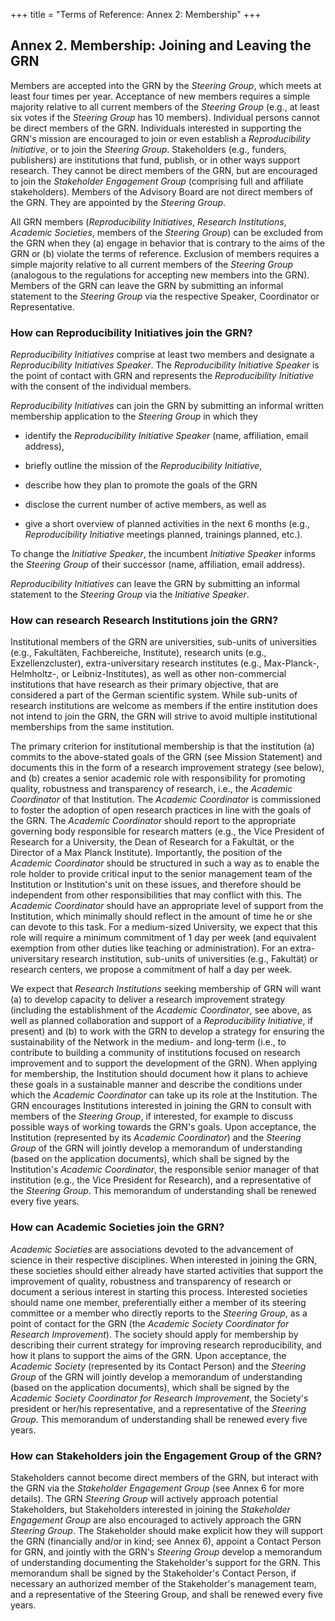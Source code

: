 +++
title = "Terms of Reference: Annex 2: Membership"
+++

Annex 2. Membership: Joining and Leaving the GRN
------------------------------------------------

Members are accepted into the GRN by the *Steering Group*, which meets
at least four times per year. Acceptance of new members requires a
simple majority relative to all current members of the *Steering Group*
(e.g., at least six votes if the *Steering Group* has 10 members).
Individual persons cannot be direct members of the GRN. Individuals
interested in supporting the GRN's mission are encouraged to join or
even establish a *Reproducibility Initiative*, or to join the *Steering
Group*. Stakeholders (e.g., funders, publishers) are institutions that
fund, publish, or in other ways support research. They cannot be direct
members of the GRN, but are encouraged to join the *Stakeholder
Engagement Group* (comprising full and affiliate stakeholders). Members
of the Advisory Board are not direct members of the GRN. They are
appointed by the *Steering Group*.

All GRN members (*Reproducibility Initiatives*, *Research Institutions*,
*Academic Societies*, members of the *Steering Group*) can be excluded
from the GRN when they (a) engage in behavior that is contrary to the
aims of the GRN or (b) violate the terms of reference. Exclusion of
members requires a simple majority relative to all current members of
the *Steering Group* (analogous to the regulations for accepting new
members into the GRN). Members of the GRN can leave the GRN by
submitting an informal statement to the *Steering Group* via the
respective Speaker, Coordinator or Representative.

### How can Reproducibility Initiatives join the GRN?

*Reproducibility Initiatives* comprise at least two members and
designate a *Reproducibility Initiatives* *Speaker*. The
*Reproducibility Initiative Speaker* is the point of contact with GRN
and represents the *Reproducibility Initiative* with the consent of the
individual members.

*Reproducibility Initiatives* can join the GRN by submitting an informal
written membership application to the *Steering Group* in which they

-   identify the *Reproducibility Initiative Speaker* (name, affiliation, email address),

-   briefly outline the mission of the *Reproducibility Initiative*,

-   describe how they plan to promote the goals of the GRN

-   disclose the current number of active members, as well as

-   give a short overview of planned activities in the next 6 months (e.g., *Reproducibility Initiative* meetings planned, trainings planned, etc.).

To change the *Initiative Speaker*, the incumbent *Initiative* *Speaker*
informs the *Steering Group* of their successor (name, affiliation,
email address).

*Reproducibility Initiatives* can leave the GRN by submitting an
informal statement to the *Steering Group* via the *Initiative Speaker*.

### How can research Research Institutions join the GRN?

Institutional members of the GRN are universities, sub-units of
universities (e.g., Fakultäten, Fachbereiche, Institute), research units
(e.g., Exzellenzcluster), extra-universitary research institutes (e.g.,
Max-Planck-, Helmholtz-, or Leibniz-Institutes), as well as other
non-commercial institutions that have research as their primary
objective, that are considered a part of the German scientific system.
While sub-units of research institutions are welcome as members if the
entire institution does not intend to join the GRN, the GRN will strive
to avoid multiple institutional memberships from the same institution.

The primary criterion for institutional membership is that the
institution (a) commits to the above-stated goals of the GRN (see
Mission Statement) and documents this in the form of a research
improvement strategy (see below), and (b) creates a senior academic role
with responsibility for promoting quality, robustness and transparency
of research, i.e., the *Academic Coordinator* of that Institution. The
*Academic Coordinator* is commissioned to foster the adoption of open
research practices in line with the goals of the GRN. The *Academic
Coordinator* should report to the appropriate governing body responsible
for research matters (e.g., the Vice President of Research for a
University, the Dean of Research for a Fakultät, or the Director of a
Max Planck Institute). Importantly, the position of the *Academic
Coordinator* should be structured in such a way as to enable the role
holder to provide critical input to the senior management team of the
Institution or Institution's unit on these issues, and therefore should
be independent from other responsibilities that may conflict with this.
The *Academic Coordinator* should have an appropriate level of support
from the Institution, which minimally should reflect in the amount of
time he or she can devote to this task. For a medium-sized University,
we expect that this role will require a minimum commitment of 1 day per
week (and equivalent exemption from other duties like teaching or
administration). For an extra-universitary research institution,
sub-units of universities (e.g., Fakultät) or research centers, we
propose a commitment of half a day per week.

We expect that *Research Institutions* seeking membership of GRN will
want (a) to develop capacity to deliver a research improvement strategy
(including the establishment of the *Academic Coordinator*, see above,
as well as planned collaboration and support of a *Reproducibility
Initiative*, if present) and (b) to work with the GRN to develop a
strategy for ensuring the sustainability of the Network in the medium-
and long-term (i.e., to contribute to building a community of
institutions focused on research improvement and to support the
development of the GRN). When applying for membership, the Institution
should document how it plans to achieve these goals in a sustainable
manner and describe the conditions under which the *Academic
Coordinator* can take up its role at the Institution. The GRN encourages
Institutions interested in joining the GRN to consult with members of
the *Steering Group*, if interested, for example to discuss possible
ways of working towards the GRN's goals. Upon acceptance, the
Institution (represented by its *Academic Coordinator*) and the
*Steering Group* of the GRN will jointly develop a memorandum of
understanding (based on the application documents), which shall be
signed by the Institution's *Academic Coordinator*, the responsible
senior manager of that institution (e.g., the Vice President for
Research), and a representative of the *Steering Group*. This memorandum
of understanding shall be renewed every five years.

### How can Academic Societies join the GRN?

*Academic Societies* are associations devoted to the advancement of
science in their respective disciplines. When interested in joining the
GRN, these societies should either already have started activities that
support the improvement of quality, robustness and transparency of
research or document a serious interest in starting this process.
Interested societies should name one member, preferentially either a
member of its steering committee or a member who directly reports to the
*Steering Group*, as a point of contact for the GRN (the *Academic
Society Coordinator for Research Improvement*). The society should apply
for membership by describing their current strategy for improving
research reproducibility, and how it plans to support the aims of the
GRN. Upon acceptance, the *Academic Society* (represented by its Contact
Person) and the *Steering Group* of the GRN will jointly develop a
memorandum of understanding (based on the application documents), which
shall be signed by the *Academic Society Coordinator for Research
Improvement*, the Society's president or her/his representative, and a
representative of the *Steering Group*. This memorandum of understanding
shall be renewed every five years.

### How can Stakeholders join the Engagement Group of the GRN?

Stakeholders cannot become direct members of the GRN, but interact with
the GRN via the *Stakeholder Engagement Group* (see Annex 6 for more
details). The GRN *Steering Group* will actively approach potential
Stakeholders, but Stakeholders interested in joining the *Stakeholder
Engagement Group* are also encouraged to actively approach the GRN
*Steering Group*. The Stakeholder should make explicit how they will
support the GRN (financially and/or in kind; see Annex 6), appoint a
Contact Person for GRN, and jointly with the GRN's *Steering Group*
develop a memorandum of understanding documenting the Stakeholder's
support for the GRN. This memorandum shall be signed by the
Stakeholder's Contact Person, if necessary an authorized member of the
Stakeholder's management team, and a representative of the Steering
Group, and shall be renewed every five years.
